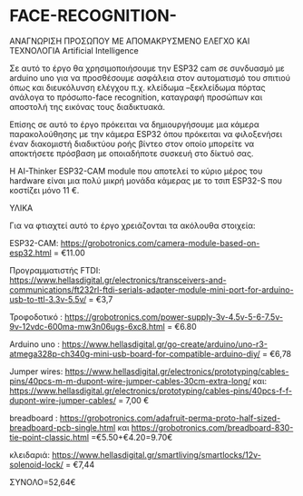# FACE-RECOGNITION-
ΑΝΑΓΝΩΡΙΣΗ ΠΡΟΣΩΠΟΥ ΜΕ ΑΠΟΜΑΚΡΥΣΜΕΝΟ ΕΛΕΓΧΟ ΚΑΙ ΤΕΧΝΟΛΟΓΙΑ Artificial Intelligence

Σε αυτό το έργο θα χρησιμοποιήσουμε την ESP32 cam  σε συνδυασμό με arduino uno για να προσθέσουμε ασφάλεια στον αυτοματισμό του σπιτιού όπως και διευκόλυνση ελέγχου π.χ. κλείδωμα –ξεκλείδωμα πόρτας ανάλογα το πρόσωπο-face recognition, καταγραφή προσώπων και αποστολή της εικόνας τους διαδικτυακά.

Επίσης σε αυτό το έργο πρόκειται να δημιουργήσουμε μια κάμερα παρακολούθησης  με την  κάμερα ESP32 όπου πρόκειται να φιλοξενήσει έναν διακομιστή διαδικτύου ροής βίντεο στον οποίο μπορείτε να αποκτήσετε πρόσβαση με οποιαδήποτε συσκευή στο δίκτυό σας.

Η  AI-Thinker ESP32-CAM module  που αποτελεί το κύριο μέρος του hardware είναι μια πολύ μικρή μονάδα κάμερας με το τσιπ ESP32-S που κοστίζει μόνο 11 €.

ΥΛΙΚΑ

Για να φτιαχτεί αυτό το έργο χρειάζονται τα ακόλουθα στοιχεία:

ESP32-CAM: https://grobotronics.com/camera-module-based-on-esp32.html = €11.00
  
Προγραμματιστής FTDI: https://www.hellasdigital.gr/electronics/transceivers-and-communications/ft232rl-ftdi-serials-adapter-module-mini-port-for-arduino-usb-to-ttl-3.3v-5.5v/ = €3,7

Τροφοδοτικό : https://grobotronics.com/power-supply-3v-4.5v-5-6-7.5v-9v-12vdc-600ma-mw3n06ugs-6xc8.html  = €6.80

Arduino uno : https://www.hellasdigital.gr/go-create/arduino/uno-r3-atmega328p-ch340g-mini-usb-board-for-compatible-arduino-diy/ = €6,78 

Jumper wires: https://www.hellasdigital.gr/electronics/prototyping/cables-pins/40pcs-m-m-dupont-wire-jumper-cables-30cm-extra-long/  και: https://www.hellasdigital.gr/electronics/prototyping/cables-pins/40pcs-f-f-dupont-wire-jumper-cables/ = 7,00 €

breadboard : https://grobotronics.com/adafruit-perma-proto-half-sized-breadboard-pcb-single.html και https://grobotronics.com/breadboard-830-tie-point-classic.html =€5.50+€4.20=9.70€

κλειδαριά: https://www.hellasdigital.gr/smartliving/smartlocks/12v-solenoid-lock/ = €7,44 

ΣΥΝΟΛΟ=52,64€


